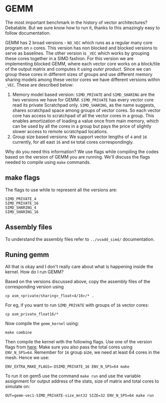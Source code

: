 # GEMM

The most important benchmark in the history of vector architectures? Debatable. But we sure know how to run it, thanks to this amazingly easy to follow documentation.

GEMM has 2 broad versions - `NO_VEC` which runs as a regular many core program on `n` cores. This version has non blocked and blocked versions to serve as baselines. The other version is `_VEC` which works by grouping these cores together in a SIMD fashion. For this version we are implementing blocked GEMM, where each vector core works on a block/tile of the output matrix and computes it using _outer product_. Since we can group these cores in different sizes of groups and use different memory sharing models among these vector cores we have different versions within `_VEC`. These are described below:

1. Memory model based version: `SIMD_PRIVATE` and `SIMD_SHARING` are the two versions we have for GEMM. `SIMD_PRIVATE` has every vector core read its private Scratchpad only. `SIMD_SHARING`, as the name suggests, shares scratchpad space among groups of vector cores. So each vector core has access to scratchpad of all the vector cores in a group. This enables amortization of loading a value once from main memory, which can be used by all the cores in a group but pays the price of slightly slower access to remote scratchpad locations. 
2. Group size based versions: We support vector lengths of `4` and `16` currently, for atl east `16` and `64` total cores correspondingly. 

Why do you need this information? We use flags while compiling the codes based on the version of GEMM you are running. We'll discuss the flags needed to compile using `make` commands. 

## make flags
The flags to use while to represent all the versions are:
```
SIMD_PRIVATE_4
SIMD_PRIVATE_16
SIMD_SHARING_4
SIMD_SHARING_16
```

## Assembly files

To understand the assembly files refer to `../vvadd_simd/` documentation.

## Runing gemm

All that is okay and I don't really care about what is happening inside the kernel. How do I run GEMM?

Based on the versions discussed above, copy the assembly files of the corresponding version using
```
cp asm_<private/sharing>_float<4/16>/* .
```
For eg, if you want to run `SIMD_PRIVATE` with groups of `16` vector cores:
```
cp asm_private_float16/*
```

Now compile the `gemm_kernel` using:
```
make combine
```

Then compile the kernel with the following flags. Use one of the version flags from [here](make-flags-1). Make sure you also pass the total cores using `ENV_N_SPS=64`. Remember for  `16` group size, we need at least 64 cores in the mesh. Hence we use:
```
ENV_EXTRA_MAKE_FLAGS=-DSIMD_PRIVATE_16 ENV_N_SPS=64 make
```
To run it on gem5 use the command `make run` and use the variable assignment for output address of the stats, size of matrix and total cores to simulate on:
```
OUT=gemm-vec1-SIMD_PRIVATE-size_mnt32 SIZE=32 ENV_N_SPS=64 make run
```



